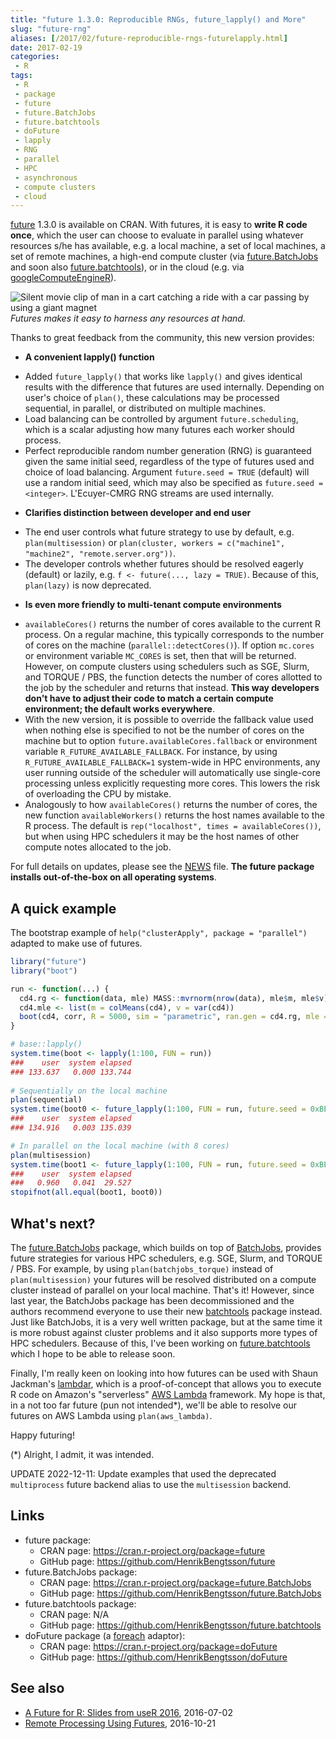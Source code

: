 ```yaml
---
title: "future 1.3.0: Reproducible RNGs, future_lapply() and More"
slug: "future-rng"
aliases: [/2017/02/future-reproducible-rngs-futurelapply.html]
date: 2017-02-19
categories:
 - R
tags:
 - R
 - package
 - future
 - future.BatchJobs
 - future.batchtools
 - doFuture
 - lapply
 - RNG
 - parallel
 - HPC
 - asynchronous
 - compute clusters
 - cloud
---
```



[future] 1.3.0 is available on CRAN.  With futures, it is easy to **write R code once**, which the user can choose to evaluate in parallel using whatever resources s/he has available, e.g. a local machine, a set of local machines, a set of remote machines, a high-end compute cluster (via [future.BatchJobs] and soon also  [future.batchtools]), or in the cloud (e.g. via [googleComputeEngineR]).


![Silent movie clip of man in a cart catching a ride with a car passing by using a giant magnet](/post/funny_car_magnet_animated.gif)
_Futures makes it easy to harness any resources at hand._


Thanks to great feedback from the community, this new version provides:

* **A convenient lapply() function**
 - Added `future_lapply()` that works like `lapply()` and gives identical
   results with the difference that futures are used internally.
   Depending on user's choice of `plan()`,
   these calculations may be processed sequential, in parallel, or
   distributed on multiple machines.
 - Load balancing can be controlled by argument `future.scheduling`, which
   is a scalar adjusting how many futures each worker should process.
 - Perfect reproducible random number generation (RNG) is guaranteed given
   the same initial seed, regardless of the type of futures used and choice
   of load balancing.
   Argument `future.seed = TRUE` (default) will use a random initial seed,
   which may also be specified as `future.seed = <integer>`.
   L'Ecuyer-CMRG RNG streams are used internally.
 
* **Clarifies distinction between developer and end user**
 - The end user controls what future strategy to use by default, e.g. `plan(multisession)` or `plan(cluster, workers = c("machine1", "machine2", "remote.server.org"))`.
 - The developer controls whether futures should be resolved eagerly (default) or lazily, e.g. `f <- future(..., lazy = TRUE)`.  Because of this, `plan(lazy)` is now deprecated.

* **Is even more friendly to multi-tenant compute environments**
 - `availableCores()` returns the number of cores available to the current
    R process.  On a regular machine, this typically corresponds to the
    number of cores on the machine (`parallel::detectCores()`).
    If option `mc.cores` or environment variable `MC_CORES` is set, then
    that will be returned.
    However, on compute clusters using schedulers such as SGE, Slurm, and
    TORQUE / PBS, the function detects the number of cores allotted to
    the job by the scheduler and returns that instead.  **This way developers
    don't have to adjust their code to match a certain compute environment; the default works everywhere**.
 - With the new version, it is possible to override the fallback value
    used when nothing else is specified to not be the number of cores on the machine
    but to option `future.availableCores.fallback` or environment variable
    `R_FUTURE_AVAILABLE_FALLBACK`.
	For instance, by using `R_FUTURE_AVAILABLE_FALLBACK=1` system-wide in HPC environments,  any user running outside of the scheduler will automatically use single-core processing unless explicitly requesting more cores.  This lowers the risk of overloading the CPU by mistake.
  - Analogously to how `availableCores()` returns the number of cores, the new function `availableWorkers()` returns the host names available to the R process.  The default is `rep("localhost", times = availableCores())`, but when using HPC schedulers it may be the host names of other compute notes allocated to the job.
	
For full details on updates, please see the [NEWS](https://cran.r-project.org/package=future) file.  **The future package installs out-of-the-box on all operating systems**.

## A quick example
The bootstrap example of `help("clusterApply", package = "parallel")` adapted to make use of futures.
```r
library("future")
library("boot")

run <- function(...) {
  cd4.rg <- function(data, mle) MASS::mvrnorm(nrow(data), mle$m, mle$v)
  cd4.mle <- list(m = colMeans(cd4), v = var(cd4))
  boot(cd4, corr, R = 5000, sim = "parametric", ran.gen = cd4.rg, mle = cd4.mle)
}

# base::lapply()
system.time(boot <- lapply(1:100, FUN = run))
###    user  system elapsed 
### 133.637   0.000 133.744
   
# Sequentially on the local machine
plan(sequential)
system.time(boot0 <- future_lapply(1:100, FUN = run, future.seed = 0xBEEF))
###    user  system elapsed 
### 134.916   0.003 135.039 

# In parallel on the local machine (with 8 cores)
plan(multisession)
system.time(boot1 <- future_lapply(1:100, FUN = run, future.seed = 0xBEEF))
###    user  system elapsed
###   0.960   0.041  29.527 
stopifnot(all.equal(boot1, boot0))
```

## What's next?
The [future.BatchJobs] package, which builds on top of [BatchJobs], provides future strategies for various HPC schedulers, e.g. SGE, Slurm, and TORQUE / PBS.  For example, by using `plan(batchjobs_torque)` instead of `plan(multisession)` your futures will be resolved distributed on a compute cluster instead of parallel on your local machine.  That's it!
However, since last year, the BatchJobs package has been decommissioned and the authors recommend everyone to use their new [batchtools] package instead.  Just like BatchJobs, it is a very well written package, but at the same time it is more robust against cluster problems and it also supports more types of HPC schedulers.  Because of this, I've been working on [future.batchtools] which I hope to be able to release soon.

Finally, I'm really keen on looking into how futures can be used with Shaun Jackman's [lambdar], which is a proof-of-concept that allows you to execute R code on Amazon's "serverless" [AWS Lambda] framework.  My hope is that, in a not too far future (pun not intended*), we'll be able to resolve our futures on AWS Lambda using `plan(aws_lambda)`.

Happy futuring!

(*) Alright, I admit, it was intended.


UPDATE 2022-12-11: Update examples that used the deprecated `multiprocess` future backend alias to use the `multisession` backend.

## Links
* future package:
  - CRAN page: https://cran.r-project.org/package=future
  - GitHub page: https://github.com/HenrikBengtsson/future
* future.BatchJobs package:
  - CRAN page: https://cran.r-project.org/package=future.BatchJobs
  - GitHub page: https://github.com/HenrikBengtsson/future.BatchJobs
* future.batchtools package:
  - CRAN page: N/A
  - GitHub page: https://github.com/HenrikBengtsson/future.batchtools
* doFuture package (a [foreach] adaptor):
  - CRAN page: https://cran.r-project.org/package=doFuture
  - GitHub page: https://github.com/HenrikBengtsson/doFuture

## See also
* [A Future for R: Slides from useR 2016](/2016/07/a-future-for-r-slides-from-user-2016.html), 2016-07-02
* [Remote Processing Using Futures](/2016/10/remote-processing-using-futures.html), 2016-10-21

[future]: https://cran.r-project.org/package=future
[future.BatchJobs]: https://cran.r-project.org/package=future.BatchJobs
[future.batchtools]: https://github.com/HenrikBengtsson/future.batchtools
[globals]: https://cran.r-project.org/package=globals
[BatchJobs]: https://cran.r-project.org/package=BatchJobs
[batchtools]: https://cran.r-project.org/package=batchtools
[lambdar]: https://github.com/sjackman/lambdar
[foreach]: https://cran.r-project.org/package=foreach
[AWS Lambda]: https://aws.amazon.com/lambda/
[googleComputeEngineR]: https://cran.r-project.org/package=googleComputeEngineR
